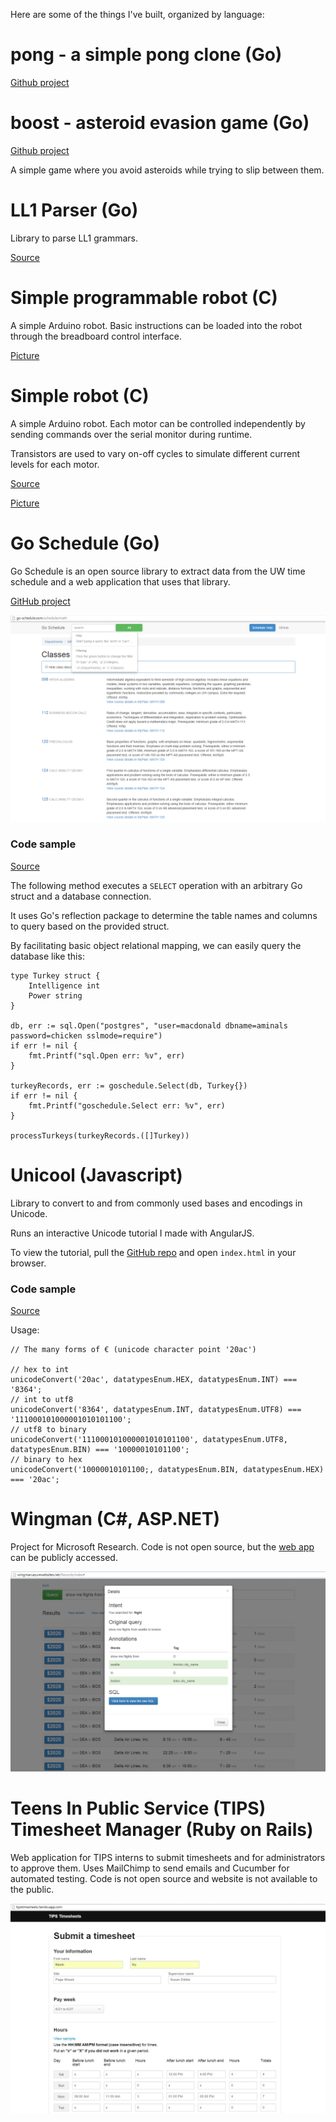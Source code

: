 Here are some of the things I've built, organized by language:

# pong - a simple pong clone (Go)

[Github project](https://github.com/kvu787/pong)

# boost - asteroid evasion game (Go)

[Github project](https://github.com/kvu787/boost)

A simple game where you avoid asteroids while trying to slip between them.

# LL1 Parser (Go)

Library to parse LL1 grammars.

[Source](https://bitbucket.org/kvu787/ll1)

# Simple programmable robot (C)

A simple Arduino robot. Basic instructions can be loaded into the robot through the breadboard control interface.

[Picture](https://raw.githubusercontent.com/kvu787/portfolio/master/images/robot2.png)

# Simple robot (C)

A simple Arduino robot. Each motor can be controlled independently by sending commands over the serial monitor during runtime.

Transistors are used to vary on-off cycles to simulate different current levels for each motor.

[Source](https://bitbucket.org/kvu787/robot)

[Picture](https://raw.githubusercontent.com/kvu787/portfolio/master/images/robot.png)

# Go Schedule (Go)

Go Schedule is an open source library to extract data from the UW time schedule and a web application that uses that library.

[GitHub project](https://github.com/kvu787/goschedule/)

![Screen shot of GoSchedule](https://raw.githubusercontent.com/kvu787/portfolio/master/images/goschedule.png)

### Code sample

[Source](https://github.com/kvu787/goschedule/blob/master/lib/database.go)

The following method executes a `SELECT` operation with an arbitrary Go struct and a database connection.

It uses Go's reflection package to determine the table names and columns to query based on the provided struct.

By facilitating basic object relational mapping, we can easily query the database like this:

	type Turkey struct {
		Intelligence int
		Power string
	}

	db, err := sql.Open("postgres", "user=macdonald dbname=aminals password=chicken sslmode=require")
	if err != nil {
		fmt.Printf("sql.Open err: %v", err)
	}

	turkeyRecords, err := goschedule.Select(db, Turkey{})
	if err != nil {
		fmt.Printf("goschedule.Select err: %v", err)
	}
	
	processTurkeys(turkeyRecords.([]Turkey))

# Unicool (Javascript)

Library to convert to and from commonly used bases and encodings in Unicode.

Runs an interactive Unicode tutorial I made with AngularJS.

To view the tutorial, pull the [GitHub repo](https://github.com/kvu787/unicool) and open `index.html` in your browser.

### Code sample

[Source](https://github.com/kvu787/unicool/blob/master/unicode.js)

Usage:

	// The many forms of € (unicode character point '20ac')

	// hex to int 
	unicodeConvert('20ac', datatypesEnum.HEX, datatypesEnum.INT) === '8364';
	// int to utf8
	unicodeConvert('8364', datatypesEnum.INT, datatypesEnum.UTF8) === '111000101000001010101100';
	// utf8 to binary
	unicodeConvert('111000101000001010101100', datatypesEnum.UTF8, datatypesEnum.BIN) === '10000010101100';
	// binary to hex
	unicodeConvert('10000010101100;, datatypesEnum.BIN, datatypesEnum.HEX) === '20ac';

# Wingman (C#, ASP.NET)

Project for Microsoft Research. Code is not open source, but the [web app](http://wingman.azurewebsites.net/) can be publicly accessed.

![Screen shot of Wingman](https://raw.githubusercontent.com/kvu787/portfolio/master/images/wingman.png)

# Teens In Public Service (TIPS) Timesheet Manager (Ruby on Rails)

Web application for TIPS interns to submit timesheets and for administrators to approve them. 
Uses MailChimp to send emails and Cucumber for automated testing.
Code is not open source and website is not available to the public.

![Screen shot of TIPS timesheet manager](https://raw.githubusercontent.com/kvu787/portfolio/master/images/tips.png)
